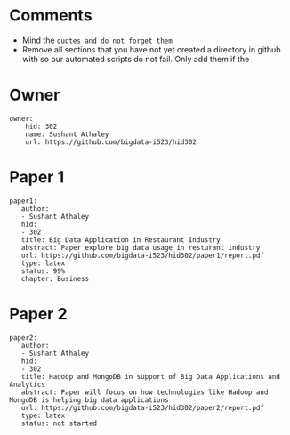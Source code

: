 # Comments

* Mind the ```quotes and do not forget them```
* Remove all sections that you have not yet created a directory in github with so our automated scripts do not fail. Only add them if the 

# Owner

```
owner:
    hid: 302
    name: Sushant Athaley
    url: https://github.com/bigdata-i523/hid302
```

# Paper 1

```
paper1:
   author: 
   - Sushant Athaley
   hid:
   - 302
   title: Big Data Application in Restaurant Industry
   abstract: Paper explore big data usage in resturant industry
   url: https://github.com/bigdata-i523/hid302/paper1/report.pdf
   type: latex
   status: 99%
   chapter: Business
```
   
# Paper 2

```
paper2:
   author: 
   - Sushant Athaley
   hid:
   - 302
   title: Hadoop and MongoDB in support of Big Data Applications and Analytics
   abstract: Paper will focus on how technologies like Hadoop and MongoDB is helping big data applications
   url: https://github.com/bigdata-i523/hid302/paper2/report.pdf
   type: latex
   status: not started
```
